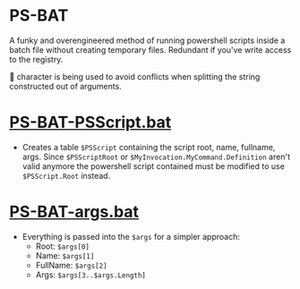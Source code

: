 # PS-BAT
A funky and overengineered method of running powershell scripts inside a batch file without creating temporary files. Redundant if you've write access to the registry.

 character is being used to avoid conflicts when splitting the string constructed out of arguments.

# [PS-BAT-PSScript.bat](https://github.com/Kamilkampfwagen-II/PS-BAT/blob/main/PS-BAT-PSScript.bat)
- Creates a table `$PSScript` containing the script root, name, fullname, args. Since `$PSScriptRoot` or `$MyInvocation.MyCommand.Definition` aren't valid anymore the powershell script contained must be modified to use `$PSScript.Root` instead.

# [PS-BAT-args.bat](https://github.com/Kamilkampfwagen-II/PS-BAT/blob/main/PS-BAT-args.bat)
- Everything is passed into the `$args` for a simpler approach:
  - Root: `$args[0]`
  - Name: `$args[1]`
  - FullName: `$args[2]`
  - Args: `$args[3..$args.Length]`
